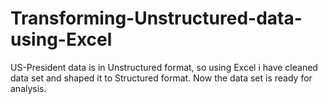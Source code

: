 # Transforming-Unstructured-data-using-Excel
US-President data is in Unstructured format, so using Excel i have cleaned data set and shaped it to Structured format. Now the data set is ready for analysis.
